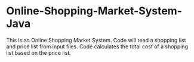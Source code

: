 # Online-Shopping-Market-System-Java
This is an Online Shopping Market System. Code will read a shopping list and price list from input files. 
Code calculates the total cost of a shopping list based on the price list.
